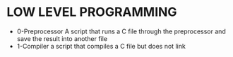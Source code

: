 # LOW LEVEL PROGRAMMING
* 0-Preprocessor A script that runs a C file through the preprocessor and save the result into another file
* 1-Compiler a script that compiles a C file but does not link
